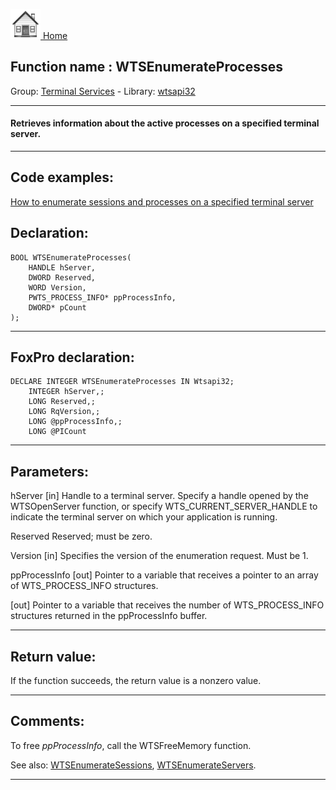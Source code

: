 [<img src="../../images/home.png"> Home ](https://github.com/VFPX/Win32API)  

## Function name : WTSEnumerateProcesses
Group: [Terminal Services](../../functions_group.md#Terminal_Services)  -  Library: [wtsapi32](../../Libraries.md#wtsapi32)  
***  


#### Retrieves information about the active processes on a specified terminal server.
***  


## Code examples:
[How to enumerate sessions and processes on a specified terminal server](../../samples/sample_519.md)  

## Declaration:
```foxpro  
BOOL WTSEnumerateProcesses(
	HANDLE hServer,
	DWORD Reserved,
	WORD Version,
	PWTS_PROCESS_INFO* ppProcessInfo,
	DWORD* pCount
);  
```  
***  


## FoxPro declaration:
```foxpro  
DECLARE INTEGER WTSEnumerateProcesses IN Wtsapi32;
	INTEGER hServer,;
	LONG Reserved,;
	LONG RqVersion,;
	LONG @ppProcessInfo,;
	LONG @PICount  
```  
***  


## Parameters:
hServer 
[in] Handle to a terminal server. Specify a handle opened by the WTSOpenServer function, or specify WTS_CURRENT_SERVER_HANDLE to indicate the terminal server on which your application is running. 

Reserved 
Reserved; must be zero. 

Version 
[in] Specifies the version of the enumeration request. Must be 1. 

ppProcessInfo 
[out] Pointer to a variable that receives a pointer to an array of WTS_PROCESS_INFO structures. 

[out] Pointer to a variable that receives the number of WTS_PROCESS_INFO structures returned in the ppProcessInfo buffer.   
***  


## Return value:
If the function succeeds, the return value is a nonzero value.  
***  


## Comments:
To free <Em>ppProcessInfo</Em>, call the WTSFreeMemory function.   
  
See also: [WTSEnumerateSessions](../wtsapi32/WTSEnumerateSessions.md), [WTSEnumerateServers](../wtsapi32/WTSEnumerateServers.md).  
  
***  

